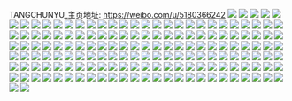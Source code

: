 TANGCHUNYU_主页地址: https://weibo.com/u/5180366242 
![](https://wx4.sinaimg.cn/mw2000/005EAhUegy1h856azwbe3j31j021cx6q.jpg) 
![](https://wx4.sinaimg.cn/mw2000/005EAhUegy1h7p0ywai1rj31fj1wphdc.jpg) 
![](https://wx4.sinaimg.cn/mw2000/005EAhUegy1h7p0yy3bbpj31o02804qp.jpg) 
![](https://wx4.sinaimg.cn/mw2000/005EAhUegy1h7p0z0528vj31o0280e81.jpg) 
![](https://wx4.sinaimg.cn/mw2000/005EAhUegy1h7p0z2g40ej32aa31pnpd.jpg) 
![](https://wx4.sinaimg.cn/mw2000/005EAhUegy1h7p0yunqwnj32c0340kjl.jpg) 
![](https://wx4.sinaimg.cn/mw2000/005EAhUegy1h7p0z4x1lkj32c0340qv5.jpg) 
![](https://wx4.sinaimg.cn/mw2000/005EAhUegy1h7p0z5sfxej30ou1867dx.jpg) 
![](https://wx4.sinaimg.cn/mw2000/005EAhUegy1h7p0z9zj3tj32692v4b2c.jpg) 
![](https://wx4.sinaimg.cn/mw2000/005EAhUegy1h7p0z6mujlj30wi1ycgzo.jpg) 
![](https://wx4.sinaimg.cn/mw2000/005EAhUegy1h7kbo3j6ftj31o0280npd.jpg) 
![](https://wx4.sinaimg.cn/mw2000/005EAhUegy1h7kbo1euwaj31o0280qv5.jpg) 
![](https://wx4.sinaimg.cn/mw2000/005EAhUegy1h7kbo5l5v7j31o0280qv5.jpg) 
![](https://wx4.sinaimg.cn/mw2000/005EAhUegy1h7kbo7t8krj31o0280x6p.jpg) 
![](https://wx4.sinaimg.cn/mw2000/005EAhUegy1h7kboeoaz1j31o0280qv5.jpg) 
![](https://wx4.sinaimg.cn/mw2000/005EAhUegy1h7kbocg3ujj31o0280u0x.jpg) 
![](https://wx4.sinaimg.cn/mw2000/005EAhUegy1h7kbogul9lj31o0280x6p.jpg) 
![](https://wx4.sinaimg.cn/mw2000/005EAhUegy1h7kboj2hi3j32801o0qv5.jpg) 
![](https://wx4.sinaimg.cn/mw2000/005EAhUegy1h7kboac2hfj31o0280u0x.jpg) 
![](https://wx4.sinaimg.cn/mw2000/005EAhUegy1h7jvchrky3j31o0280e82.jpg) 
![](https://wx4.sinaimg.cn/mw2000/005EAhUegy1h7jvcoysrdj31o0280hdu.jpg) 
![](https://wx4.sinaimg.cn/mw2000/005EAhUegy1h7jvckhq6qj31o0280npe.jpg) 
![](https://wx4.sinaimg.cn/mw2000/005EAhUegy1h7jvcfboxyj31o0280e82.jpg) 
![](https://wx4.sinaimg.cn/mw2000/005EAhUegy1h7jvcvix6dj33402c0e88.jpg) 
![](https://wx4.sinaimg.cn/mw2000/005EAhUegy1h7jvcmju2lj31o0280qv6.jpg) 
![](https://wx4.sinaimg.cn/mw2000/005EAhUegy1h7jvcyf8njj31o0280u0y.jpg) 
![](https://wx4.sinaimg.cn/mw2000/005EAhUegy1h7jvd2rywlj31o0280kjm.jpg) 
![](https://wx4.sinaimg.cn/mw2000/005EAhUegy1h7jvd035msj31o0280e82.jpg) 
![](https://wx4.sinaimg.cn/mw2000/005EAhUegy1h7ceimperpj31o0280u0x.jpg) 
![](https://wx4.sinaimg.cn/mw2000/005EAhUegy1h7b43qmrkuj31o0280b29.jpg) 
![](https://wx4.sinaimg.cn/mw2000/005EAhUegy1h7b43olkqlj31o0280nly.jpg) 
![](https://wx4.sinaimg.cn/mw2000/005EAhUegy1h78uxczfboj30u0140td7.jpg) 
![](https://wx4.sinaimg.cn/mw2000/005EAhUegy1h78uxbswtwj30u0140t9r.jpg) 
![](https://wx4.sinaimg.cn/mw2000/005EAhUegy1h6zki8w9ioj31o0280dn9.jpg) 
![](https://wx4.sinaimg.cn/mw2000/005EAhUegy1h6zki9j4kij30u41hjnan.jpg) 
![](https://wx4.sinaimg.cn/mw2000/005EAhUegy1h6zki69kcqj31pq31ok2l.jpg) 
![](https://wx4.sinaimg.cn/mw2000/005EAhUegy1h6zkibf72oj31o0280u0x.jpg) 
![](https://wx4.sinaimg.cn/mw2000/005EAhUegy1h6zkid7spxj31o0280u0x.jpg) 
![](https://wx4.sinaimg.cn/mw2000/005EAhUegy1h6zkidroypj31bf0zk765.jpg) 
![](https://wx4.sinaimg.cn/mw2000/005EAhUegy1h63gdw9thij316n1kwjv4.jpg) 
![](https://wx4.sinaimg.cn/mw2000/005EAhUegy1h5zrfe6ympj30n00fpjsn.jpg) 
![](https://wx4.sinaimg.cn/mw2000/005EAhUegy1h5xqr87dlsj30pb0jb74i.jpg) 
![](https://wx4.sinaimg.cn/mw2000/005EAhUegy1h5xqr732mwj30n00fqt90.jpg) 
![](https://wx4.sinaimg.cn/mw2000/005EAhUegy1h5sqsq5gpqj31sc1scjzg.jpg) 
![](https://wx4.sinaimg.cn/mw2000/005EAhUegy1h5sqsr0jxhj31q11q1e81.jpg) 
![](https://wx4.sinaimg.cn/mw2000/005EAhUegy1h5ny6dydu7j31kq23nhdu.jpg) 
![](https://wx4.sinaimg.cn/mw2000/005EAhUegy1h5ny6iv9nlj32c03407wj.jpg) 
![](https://wx4.sinaimg.cn/mw2000/005EAhUegy1h4zsgc16czj31kt23rnpd.jpg) 
![](https://wx4.sinaimg.cn/mw2000/005EAhUegy1h4zsgi3pl1j31o0280u0x.jpg) 
![](https://wx4.sinaimg.cn/mw2000/005EAhUegy1h4zsgm4vlhj31l125khdu.jpg) 
![](https://wx4.sinaimg.cn/mw2000/005EAhUegy1h4wd5ficgnj31sc1scu0c.jpg) 
![](https://wx4.sinaimg.cn/mw2000/005EAhUegy1h4qteq2i2lj316o1kw7wh.jpg) 
![](https://wx4.sinaimg.cn/mw2000/005EAhUegy1h433b6qsmaj31o01o01kx.jpg) 
![](https://wx4.sinaimg.cn/mw2000/005EAhUegy1h433b5llyfj322o22o7wh.jpg) 
![](https://wx4.sinaimg.cn/mw2000/005EAhUegy1h3ykao51l0j32802804qq.jpg) 
![](https://wx4.sinaimg.cn/mw2000/005EAhUegy1h3w5zuipf3j31o0280x6r.jpg) 
![](https://wx4.sinaimg.cn/mw2000/005EAhUegy1h3w5zwcelgj32c02c04qq.jpg) 
![](https://wx4.sinaimg.cn/mw2000/005EAhUegy1h3m44fq7kvj31o01o01kx.jpg) 
![](https://wx4.sinaimg.cn/mw2000/005EAhUegy1h3m44guwehj31o01o0nkc.jpg) 
![](https://wx4.sinaimg.cn/mw2000/005EAhUegy1h3m44hugx6j31o01o0no0.jpg) 
![](https://wx4.sinaimg.cn/mw2000/005EAhUegy1h3m44dzf2lj31o02804qp.jpg) 
![](https://wx4.sinaimg.cn/mw2000/005EAhUegy1h3m44lee0ij32c02c0qv6.jpg) 
![](https://wx4.sinaimg.cn/mw2000/005EAhUegy1h3m44ivs1zj31o01o0hdt.jpg) 
![](https://wx4.sinaimg.cn/mw2000/005EAhUegy1h3m44quh76j32c02c04qq.jpg) 
![](https://wx4.sinaimg.cn/mw2000/005EAhUegy1h3m44oot8uj32c02c0npd.jpg) 
![](https://wx4.sinaimg.cn/mw2000/005EAhUegy1h3m44n7ex5j32c02c0hdu.jpg) 
![](https://wx4.sinaimg.cn/mw2000/005EAhUegy1h3aph0acvrj32362s7e82.jpg) 
![](https://wx4.sinaimg.cn/mw2000/005EAhUegy1h35sg546njj31o0280kjm.jpg) 
![](https://wx4.sinaimg.cn/mw2000/005EAhUegy1h35shql6izj31o0280npe.jpg) 
![](https://wx4.sinaimg.cn/mw2000/005EAhUegy1h29f9gu0z3j32c0340u10.jpg) 
![](https://wx4.sinaimg.cn/mw2000/005EAhUegy1h29f9l78n1j32c03401l0.jpg) 
![](https://wx4.sinaimg.cn/mw2000/005EAhUegy1h29f9q2cgoj32c0340b2c.jpg) 
![](https://wx4.sinaimg.cn/mw2000/005EAhUegy1h29f9az8zqj32c0340e84.jpg) 
![](https://wx4.sinaimg.cn/mw2000/005EAhUegy1h29f9rtxamj32c0340kjl.jpg) 
![](https://wx4.sinaimg.cn/mw2000/005EAhUegy1h1q7t0glfdj31sc1scx3e.jpg) 
![](https://wx4.sinaimg.cn/mw2000/005EAhUegy1h1inej62rfj3340340hdv.jpg) 
![](https://wx4.sinaimg.cn/mw2000/005EAhUegy1h0x6ae18ghj30v215eanm.jpg) 
![](https://wx4.sinaimg.cn/mw2000/005EAhUegy1h0x6aw4uacj32c02c04qq.jpg) 
![](https://wx4.sinaimg.cn/mw2000/005EAhUegy1h05pujcc5yj30n00mpgse.jpg) 
![](https://wx4.sinaimg.cn/mw2000/005EAhUegy1gzsnbsg18cj31o0280npd.jpg) 
![](https://wx4.sinaimg.cn/mw2000/005EAhUegy1gyxfvukoz0j32c02c0hdu.jpg) 
![](https://wx4.sinaimg.cn/mw2000/005EAhUegy1gyxfvrxohcj329d29dqv5.jpg) 
![](https://wx4.sinaimg.cn/mw2000/005EAhUegy1gyqd9dkijrj31q332eu0y.jpg) 
![](https://wx4.sinaimg.cn/mw2000/005EAhUegy1gxe4v0hhaej31o0280kjl.jpg) 
![](https://wx4.sinaimg.cn/mw2000/005EAhUegy1gxe4uygfo2j31o0280hdt.jpg) 
![](https://wx4.sinaimg.cn/mw2000/005EAhUegy1gx8dmfbm9tj31sc2dsu0x.jpg) 
![](https://wx4.sinaimg.cn/mw2000/005EAhUegy1gx8dmedivsj31h42mhnpd.jpg) 
![](https://wx4.sinaimg.cn/mw2000/005EAhUegy1gx8dmg1m7ej31i02o2qv5.jpg) 
![](https://wx4.sinaimg.cn/mw2000/005EAhUegy1gwfp6i7opjj30nk0dcjsj.jpg) 
![](https://wx4.sinaimg.cn/mw2000/005EAhUegy1gw649ya1jvj320d2ohkjl.jpg) 
![](https://wx4.sinaimg.cn/mw2000/005EAhUegy1gvk2gfot3gj63402c0b2c02.jpg) 
![](https://wx4.sinaimg.cn/mw2000/005EAhUegy1gvk2gkv2olj61o02807wi02.jpg) 
![](https://wx4.sinaimg.cn/mw2000/005EAhUegy1gvk2gj9awtj63402c07wk02.jpg) 
![](https://wx4.sinaimg.cn/mw2000/005EAhUegy1gvk2g5xhzrj63402c0qv902.jpg) 
![](https://wx4.sinaimg.cn/mw2000/005EAhUegy1gvk2g83rwxj62c0340b2a02.jpg) 
![](https://wx4.sinaimg.cn/mw2000/005EAhUegy1gvk2g9g3f9j62c0340hdv02.jpg) 
![](https://wx4.sinaimg.cn/mw2000/005EAhUegy1gvk2gc0yhnj62c0340x6r02.jpg) 
![](https://wx4.sinaimg.cn/mw2000/005EAhUegy1gvk2gd15lwj63402c0u0x02.jpg) 
![](https://wx4.sinaimg.cn/mw2000/005EAhUegy1gvk2hc0zwaj62c0340hdv02.jpg) 
![](https://wx4.sinaimg.cn/mw2000/005EAhUegy1gvj02ofpt4j62c0340e8302.jpg) 
![](https://wx4.sinaimg.cn/mw2000/005EAhUegy1guspyyrmpwj615u1nxnjm02.jpg) 
![](https://wx4.sinaimg.cn/mw2000/005EAhUegy1guspyzznmuj61sc2dse8202.jpg) 
![](https://wx4.sinaimg.cn/mw2000/005EAhUegy1guspyxgvdoj61tg280npd02.jpg) 
![](https://wx4.sinaimg.cn/mw2000/005EAhUegy1guspz11cbgj60n00untgc02.jpg) 
![](https://wx4.sinaimg.cn/mw2000/005EAhUegy1guq2vmbjzfj61o02804qp02.jpg) 
![](https://wx4.sinaimg.cn/mw2000/005EAhUegy1guhjxj2uhvj63402c0hdt02.jpg) 
![](https://wx4.sinaimg.cn/mw2000/005EAhUegy1gu22l7a93uj61lm24tu0y02.jpg) 
![](https://wx4.sinaimg.cn/mw2000/005EAhUegy1gtx0jothefj61ig1ig7wh02.jpg) 
![](https://wx4.sinaimg.cn/mw2000/005EAhUegy1gtx0jmws3jj61o01o0niy02.jpg) 
![](https://wx4.sinaimg.cn/mw2000/005EAhUegy1gtuvwkb7fqj61o01o07wh02.jpg) 
![](https://wx4.sinaimg.cn/mw2000/005EAhUegy1gtshixz0cpj60n014qdks02.jpg) 
![](https://wx4.sinaimg.cn/mw2000/005EAhUegy1gtor9ltdq3j61o0280e8102.jpg) 
![](https://wx4.sinaimg.cn/mw2000/005EAhUegy1gtornsckmnj62802801ky02.jpg) 
![](https://wx4.sinaimg.cn/mw2000/005EAhUegy1gto3vh5kfjj62yo1o0qv602.jpg) 
![](https://wx4.sinaimg.cn/mw2000/005EAhUegy1gto3vn9q82j62ra22g1kz02.jpg) 
![](https://wx4.sinaimg.cn/mw2000/005EAhUegy1gto3vclc04j61o02sqnpe02.jpg) 
![](https://wx4.sinaimg.cn/mw2000/005EAhUegy1gto3vphiv1j61o0280hdu02.jpg) 
![](https://wx4.sinaimg.cn/mw2000/005EAhUegy1gto3w92qy3j62801o0npe02.jpg) 
![](https://wx4.sinaimg.cn/mw2000/005EAhUegy1gto3vu482uj61o0280kjm02.jpg) 
![](https://wx4.sinaimg.cn/mw2000/005EAhUegy1gtibjj3a81j31o0280hdv.jpg) 
![](https://wx4.sinaimg.cn/mw2000/005EAhUegy1gtibjh4zgej32c02c0kjo.jpg) 
![](https://wx4.sinaimg.cn/mw2000/005EAhUegy1gtibjkrwv9j32c0340u0z.jpg) 
![](https://wx4.sinaimg.cn/mw2000/005EAhUegy1gswh5fq57cj31jj221e81.jpg) 
![](https://wx4.sinaimg.cn/mw2000/005EAhUegy1gswh5g87w5j30m80m8gnr.jpg) 
![](https://wx4.sinaimg.cn/mw2000/005EAhUegy1gry2x0cx8lj31o0280b2g.jpg) 
![](https://wx4.sinaimg.cn/mw2000/005EAhUegy1gr2999mus7j32c02c0qv5.jpg) 
![](https://wx4.sinaimg.cn/mw2000/005EAhUely1gom6bk44brj32c02c0e81.jpg) 
![](https://wx4.sinaimg.cn/mw2000/005EAhUely1gom6bj4phlj32882yz1ky.jpg) 
![](https://wx4.sinaimg.cn/mw2000/005EAhUely1gom6bkp0shj31o01o0hdt.jpg) 
![](https://wx4.sinaimg.cn/mw2000/005EAhUely1gom6bl8qluj31o01o0e81.jpg) 
![](https://wx4.sinaimg.cn/mw2000/005EAhUely1gocwxqcrp0j31k32rob2a.jpg) 
![](https://wx4.sinaimg.cn/mw2000/005EAhUely1gocwxrfowzj31ik2p0kjl.jpg) 
![](https://wx4.sinaimg.cn/mw2000/005EAhUely1goakbc0l4jj32801hb4qp.jpg) 
![](https://wx4.sinaimg.cn/mw2000/005EAhUely1goakb127hbj31ci2e87o2.jpg) 
![](https://wx4.sinaimg.cn/mw2000/005EAhUely1go062kqdxvj31o01o0e81.jpg) 
![](https://wx4.sinaimg.cn/mw2000/005EAhUely1go062mm9xmj31o01o0e81.jpg) 
![](https://wx4.sinaimg.cn/mw2000/005EAhUely1gnum7yc49uj31o02801ky.jpg) 
![](https://wx4.sinaimg.cn/mw2000/005EAhUely1gnum7wdi57j31o01o01ky.jpg) 
![](https://wx4.sinaimg.cn/mw2000/005EAhUely1gnum7xis3vj31o02807wi.jpg) 
![](https://wx4.sinaimg.cn/mw2000/005EAhUely1gnum7yzgddj31o01o0x6p.jpg) 
![](https://wx4.sinaimg.cn/mw2000/005EAhUely1gnum81l8lgj31o02804qr.jpg) 
![](https://wx4.sinaimg.cn/mw2000/005EAhUely1gnum7zuc9wj31o01o04qq.jpg) 
![](https://wx4.sinaimg.cn/mw2000/005EAhUely1gnum82wayij31o02801kx.jpg) 
![](https://wx4.sinaimg.cn/mw2000/005EAhUely1gnum82bdlvj31o02807wh.jpg) 
![](https://wx4.sinaimg.cn/mw2000/005EAhUely1gnum80fi90j31o02801kx.jpg) 
![](https://wx4.sinaimg.cn/mw2000/005EAhUely1gntc07avpvj31o0280x6p.jpg) 
![](https://wx4.sinaimg.cn/mw2000/005EAhUely1gntc0bsik3j33402c0kjr.jpg) 
![](https://wx4.sinaimg.cn/mw2000/005EAhUely1gntc0dqv6uj31o0280kjl.jpg) 
![](https://wx4.sinaimg.cn/mw2000/005EAhUely1gntc05sbnvj33402c0hdu.jpg) 
![](https://wx4.sinaimg.cn/mw2000/005EAhUely1gntc0ffvxmj31o01o0b29.jpg) 
![](https://wx4.sinaimg.cn/mw2000/005EAhUely1gntc0hpmbmj31o0280qv6.jpg) 
![](https://wx4.sinaimg.cn/mw2000/005EAhUely1gntc0jfgn0j31o02807wi.jpg) 
![](https://wx4.sinaimg.cn/mw2000/005EAhUely1gntc0ly4gpj32801o04qq.jpg) 
![](https://wx4.sinaimg.cn/mw2000/005EAhUely1gntc0ojll0j33402c07wi.jpg) 
![](https://wx4.sinaimg.cn/mw2000/005EAhUely1gnr6xkttwoj30ro0pnjt7.jpg) 
![](https://wx4.sinaimg.cn/mw2000/005EAhUely1gnr6xkkqmij30mj142wlo.jpg) 
![](https://wx4.sinaimg.cn/mw2000/005EAhUely1gnr6yctcj4j30ku14o4qp.jpg) 
